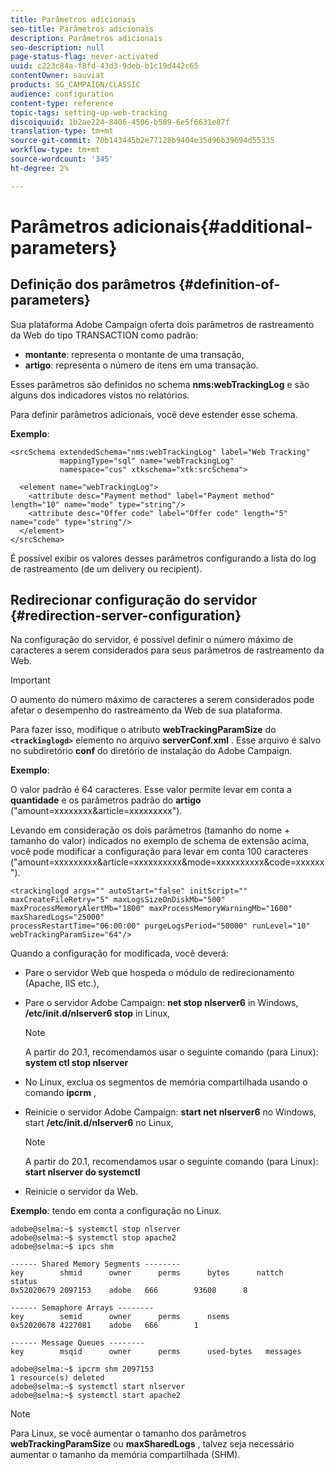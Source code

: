 ```yaml
---
title: Parâmetros adicionais
seo-title: Parâmetros adicionais
description: Parâmetros adicionais
seo-description: null
page-status-flag: never-activated
uuid: c223c84a-f8fd-43d3-9deb-b1c19d442c65
contentOwner: sauviat
products: SG_CAMPAIGN/CLASSIC
audience: configuration
content-type: reference
topic-tags: setting-up-web-tracking
discoiquuid: 1b2ae224-8406-4506-b589-6e5f6631e87f
translation-type: tm+mt
source-git-commit: 70b143445b2e77128b9404e35d96b39694d55335
workflow-type: tm+mt
source-wordcount: '345'
ht-degree: 2%

---
```



# Parâmetros adicionais{#additional-parameters}

## Definição dos parâmetros {#definition-of-parameters}

Sua plataforma Adobe Campaign oferta dois parâmetros de rastreamento da Web do tipo TRANSACTION como padrão:

* **montante**: representa o montante de uma transação,
* **artigo**: representa o número de itens em uma transação.

Esses parâmetros são definidos no schema **nms:webTrackingLog** e são alguns dos indicadores vistos no relatórios.

Para definir parâmetros adicionais, você deve estender esse schema.

**Exemplo**:

```
<srcSchema extendedSchema="nms:webTrackingLog" label="Web Tracking"
           mappingType="sql" name="webTrackingLog" 
           namespace="cus" xtkschema="xtk:srcSchema">

  <element name="webTrackingLog">
    <attribute desc="Payment method" label="Payment method" length="10" name="mode" type="string"/>
    <attribute desc="Offer code" label="Offer code" length="5" name="code" type="string"/>
  </element>
</srcSchema>
```

É possível exibir os valores desses parâmetros configurando a lista do log de rastreamento (de um delivery ou recipient).

## Redirecionar configuração do servidor {#redirection-server-configuration}

Na configuração do servidor, é possível definir o número máximo de caracteres a serem considerados para seus parâmetros de rastreamento da Web.

>[!IMPORTANT]
>
>O aumento do número máximo de caracteres a serem considerados pode afetar o desempenho do rastreamento da Web de sua plataforma.

Para fazer isso, modifique o atributo **webTrackingParamSize** do **`<trackinglogd>`** elemento no arquivo **serverConf.xml** . Esse arquivo é salvo no subdiretório **conf** do diretório de instalação do Adobe Campaign.

**Exemplo**:

O valor padrão é 64 caracteres. Esse valor permite levar em conta a **quantidade** e os parâmetros padrão do **artigo** (&quot;amount=xxxxxxxx&amp;article=xxxxxxxxx&quot;).

Levando em consideração os dois parâmetros (tamanho do nome + tamanho do valor) indicados no exemplo de schema de extensão acima, você pode modificar a configuração para levar em conta 100 caracteres (&quot;amount=xxxxxxxxx&amp;article=xxxxxxxxxx&amp;mode=xxxxxxxxxx&amp;code=xxxxxx&quot;).

```
<trackinglogd args="" autoStart="false" initScript="" maxCreateFileRetry="5" maxLogsSizeOnDiskMb="500"
maxProcessMemoryAlertMb="1800" maxProcessMemoryWarningMb="1600" maxSharedLogs="25000"
processRestartTime="06:00:00" purgeLogsPeriod="50000" runLevel="10"
webTrackingParamSize="64"/>
```

Quando a configuração for modificada, você deverá:

* Pare o servidor Web que hospeda o módulo de redirecionamento (Apache, IIS etc.),
* Pare o servidor Adobe Campaign: **net stop nlserver6** in Windows, **/etc/init.d/nlserver6 stop** in Linux,

   >[!NOTE]
   >
   >A partir do 20.1, recomendamos usar o seguinte comando (para Linux): **system ctl stop nlserver**

* No Linux, exclua os segmentos de memória compartilhada usando o comando **ipcrm** ,
* Reinicie o servidor Adobe Campaign: **start net nlserver6** no Windows, start **/etc/init.d/nlserver6** no Linux,

   >[!NOTE]
   >
   >A partir do 20.1, recomendamos usar o seguinte comando (para Linux): **start nlserver do systemctl**

* Reinicie o servidor da Web.

**Exemplo**: tendo em conta a configuração no Linux.

```
adobe@selma:~$ systemctl stop nlserver
adobe@selma:~$ systemctl stop apache2
adobe@selma:~$ ipcs shm

------ Shared Memory Segments --------
key        shmid      owner      perms      bytes      nattch     status      
0x52020679 2097153    adobe   666        93608      8                       

------ Semaphore Arrays --------
key        semid      owner      perms      nsems     
0x52020678 4227081    adobe   666        1         

------ Message Queues --------
key        msqid      owner      perms      used-bytes   messages    

adobe@selma:~$ ipcrm shm 2097153                             
1 resource(s) deleted
adobe@selma:~$ systemctl start nlserver
adobe@selma:~$ systemctl start apache2
```

>[!NOTE]
>
>Para Linux, se você aumentar o tamanho dos parâmetros **webTrackingParamSize** ou **maxSharedLogs** , talvez seja necessário aumentar o tamanho da memória compartilhada (SHM).

